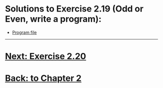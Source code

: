 # Solutions to Exercise 2.19 (Odd or Even, write a program):

- [Program file](e02_19.cpp)

---

# [Next: Exercise 2.20](02_20.md)
# [Back: to Chapter 2](README.md)